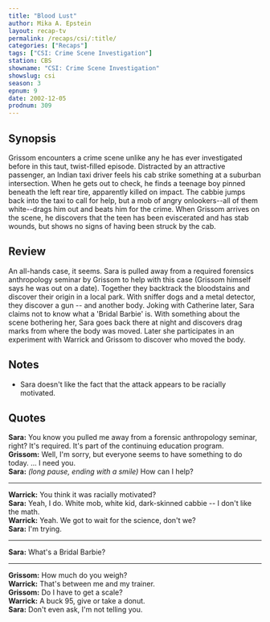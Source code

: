 ```yaml
---
title: "Blood Lust"
author: Mika A. Epstein
layout: recap-tv
permalink: /recaps/csi/:title/
categories: ["Recaps"]
tags: ["CSI: Crime Scene Investigation"]
station: CBS
showname: "CSI: Crime Scene Investigation"
showslug: csi
season: 3  
epnum: 9
date: 2002-12-05
prodnum: 309  
---
```


## Synopsis

Grissom encounters a crime scene unlike any he has ever investigated before in this taut, twist-filled episode. Distracted by an attractive passenger, an Indian taxi driver feels his cab strike something at a suburban intersection. When he gets out to check, he finds a teenage boy pinned beneath the left rear tire, apparently killed on impact. The cabbie jumps back into the taxi to call for help, but a mob of angry onlookers--all of them white--drags him out and beats him for the crime. When Grissom arrives on the scene, he discovers that the teen has been eviscerated and has stab wounds, but shows no signs of having been struck by the cab.

## Review

An all-hands case, it seems. Sara is pulled away from a required forensics anthropology seminar by Grissom to help with this case (Grissom himself says he was out on a date). Together they backtrack the bloodstains and discover their origin in a local park. With sniffer dogs and a metal detector, they discover a gun -- and another body. Joking with Catherine later, Sara claims not to know what a 'Bridal Barbie' is. With something about the scene bothering her, Sara goes back there at night and discovers drag marks from where the body was moved. Later she participates in an experiment with Warrick and Grissom to discover who moved the body.

## Notes

* Sara doesn't like the fact that the attack appears to be racially motivated.

## Quotes

**Sara:** You know you pulled me away from a forensic anthropology seminar, right? It's required. It's part of the continuing education program.  
**Grissom:** Well, I'm sorry, but everyone seems to have something to do today. ... I need you.  
**Sara:** _(long pause, ending with a smile)_ How can I help?  

- - -

**Warrick:** You think it was racially motivated?  
**Sara:** Yeah, I do. White mob, white kid, dark-skinned cabbie -- I don't like the math.  
**Warrick:** Yeah. We got to wait for the science, don't we?  
**Sara:** I'm trying.  

- - -

**Sara:** What's a Bridal Barbie?

- - -

**Grissom:** How much do you weigh?  
**Warrick:** That's between me and my trainer.  
**Grissom:** Do I have to get a scale?  
**Warrick:** A buck 95, give or take a donut.  
**Sara:** Don't even ask, I'm not telling you.
